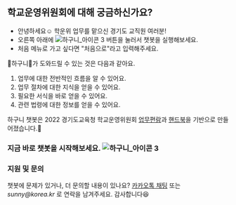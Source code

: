 ## 학교운영위원회에 대해 궁금하신가요?

- 안녕하세요☺️ 학운위 업무를 맡으신 경기도 교직원 여러분!
- 오른쪽 아래에 ![하구니_아이콘 3](https://user-images.githubusercontent.com/103112399/166663273-bde9dac2-5979-45ea-ba55-e94697e0606c.png) 버튼을 눌러서 챗봇을 실행해보세요.
- 처음 메뉴로 가고 싶다면 "처음으로"라고 입력해주세요.

💌하구니💌가 도와드릴 수 있는 것은 다음과 같아요.
1. 업무에 대한 전반적인 흐름을 알 수 있어요.
2. 업무 절차에 대한 지식을 얻을 수 있어요.
3. 필요한 서식을 바로 얻을 수 있어요.
4. 관련 법령에 대한 정보를 얻을 수 있어요.

하구니 챗봇은 2022 경기도교육청 학교운영위원회 [업무편람](https://github.com/Cynthia0407/Hagoony/issues/17#issue-1252626516)과 [핸드북](https://github.com/Cynthia0407/Hagoony/issues/16#issue-1252626208)을 기반으로 만들어졌습니다.📃

### 지금 바로 챗봇을 시작해보세요. ![하구니_아이콘 3](https://user-images.githubusercontent.com/103112399/166663273-bde9dac2-5979-45ea-ba55-e94697e0606c.png)


### 지원 및 문의

챗봇에 문제가 있거나, 더 문의할 내용이 있나요? [카카오톡 채팅](http://pf.kakao.com/_jKmxib/chat) 또는 _sunny@korea.kr_ 로 연락을 남겨주세요. 감사합니다😆
